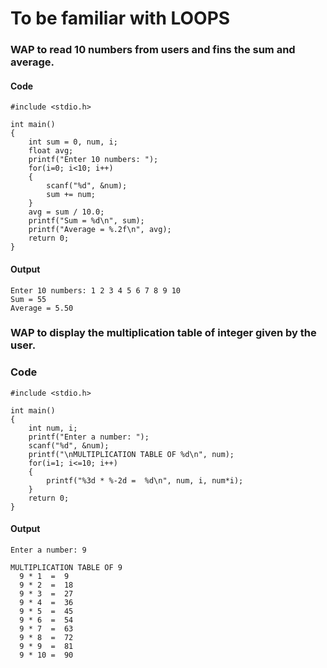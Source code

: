 # To be familiar with LOOPS

### **WAP to read 10 numbers from users and fins the sum and average.**

#### **Code**
    #include <stdio.h>

    int main()
    {
        int sum = 0, num, i;
        float avg;
        printf("Enter 10 numbers: ");
        for(i=0; i<10; i++)
        {
            scanf("%d", &num);
            sum += num;
        }
        avg = sum / 10.0;
        printf("Sum = %d\n", sum);
        printf("Average = %.2f\n", avg);
        return 0;
    }

#### **Output**
    Enter 10 numbers: 1 2 3 4 5 6 7 8 9 10
    Sum = 55
    Average = 5.50


### **WAP to display the multiplication table of integer given by the user.**

### **Code**
    #include <stdio.h>

    int main()
    {
        int num, i;
        printf("Enter a number: ");
        scanf("%d", &num);
        printf("\nMULTIPLICATION TABLE OF %d\n", num);
        for(i=1; i<=10; i++)
        {
            printf("%3d * %-2d =  %d\n", num, i, num*i);
        }
        return 0;
    }


#### **Output**
    Enter a number: 9

    MULTIPLICATION TABLE OF 9
      9 * 1  =  9
      9 * 2  =  18
      9 * 3  =  27
      9 * 4  =  36
      9 * 5  =  45
      9 * 6  =  54
      9 * 7  =  63
      9 * 8  =  72
      9 * 9  =  81
      9 * 10 =  90
